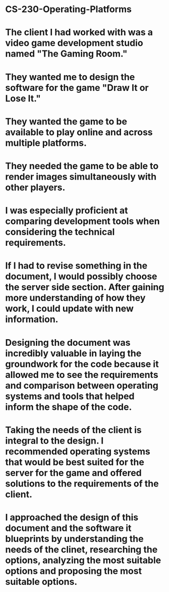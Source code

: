 # CS-230-Operating-Platforms
# The client I had worked with was a video game development studio named "The Gaming Room."
# They wanted me to design the software for the game "Draw It or Lose It."
# They wanted the game to be available to play online and across multiple platforms.
# They needed the game to be able to render images simultaneously with other players.
# I was especially proficient at comparing development tools when considering the technical requirements.
# If I had to revise something in the document, I would possibly choose the server side section. After gaining more understanding of how they work, I could update with new information.
# Designing the document was incredibly valuable in laying the groundwork for the code because it allowed me to see the requirements and comparison between operating systems and tools that helped inform the shape of the code. 
# Taking the needs of the client is integral to the design. I recommended operating systems that would be best suited for the server for the game and offered solutions to the requirements of the client. 
# I approached the design of this document and the software it blueprints by understanding the needs of the clinet, researching the options, analyzing the most suitable options and proposing the most suitable options. 
